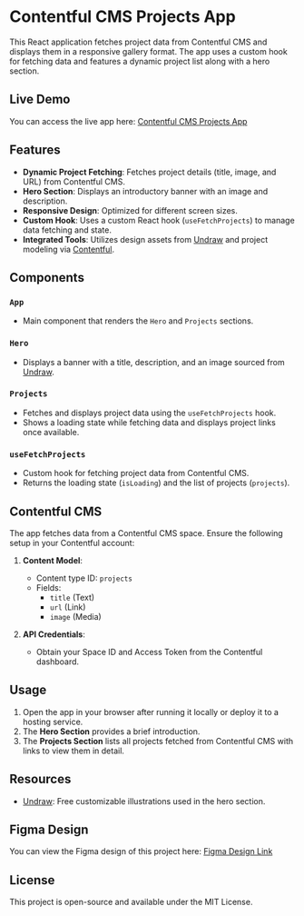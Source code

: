 # Contentful CMS Projects App

This React application fetches project data from Contentful CMS and displays them in a responsive gallery format. The app uses a custom hook for fetching data and features a dynamic project list along with a hero section.

## Live Demo

You can access the live app here: [Contentful CMS Projects App](https://contentfu1-cms-app.netlify.app/)


## Features

- **Dynamic Project Fetching**: Fetches project details (title, image, and URL) from Contentful CMS.
- **Hero Section**: Displays an introductory banner with an image and description.
- **Responsive Design**: Optimized for different screen sizes.
- **Custom Hook**: Uses a custom React hook (`useFetchProjects`) to manage data fetching and state.
- **Integrated Tools**: Utilizes design assets from [Undraw](https://undraw.co/) and project modeling via [Contentful](https://www.figma.com/file/XtVr3JRCGWyZESYxd9EhZK/Contentful?node-id=0%3A1&t=SNnU6FgNUQXktIFb-1).

## Components

### `App`

- Main component that renders the `Hero` and `Projects` sections.

### `Hero`

- Displays a banner with a title, description, and an image sourced from [Undraw](https://undraw.co/).

### `Projects`

- Fetches and displays project data using the `useFetchProjects` hook.
- Shows a loading state while fetching data and displays project links once available.

### `useFetchProjects`

- Custom hook for fetching project data from Contentful CMS.
- Returns the loading state (`isLoading`) and the list of projects (`projects`).

## Contentful CMS

The app fetches data from a Contentful CMS space. Ensure the following setup in your Contentful account:

1. **Content Model**:

   - Content type ID: `projects`
   - Fields:
     - `title` (Text)
     - `url` (Link)
     - `image` (Media)

2. **API Credentials**:
   - Obtain your Space ID and Access Token from the Contentful dashboard.

## Usage

1. Open the app in your browser after running it locally or deploy it to a hosting service.
2. The **Hero Section** provides a brief introduction.
3. The **Projects Section** lists all projects fetched from Contentful CMS with links to view them in detail.

## Resources

- [Undraw](https://undraw.co/): Free customizable illustrations used in the hero section.

## Figma Design

You can view the Figma design of this project here:
[Figma Design Link](https://www.figma.com/file/XtVr3JRCGWyZESYxd9EhZK/Contentful?node-id=0%3A1&t=SNnU6FgNUQXktIFb-1)

## License

This project is open-source and available under the MIT License.
